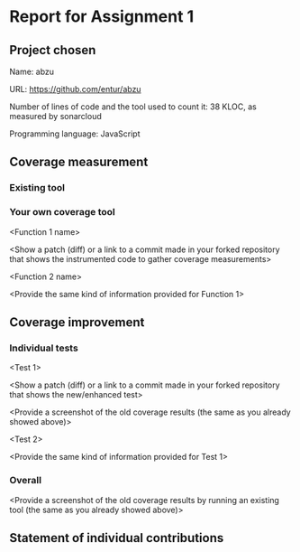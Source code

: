 # Report for Assignment 1

## Project chosen

Name: abzu

URL: https://github.com/entur/abzu

Number of lines of code and the tool used to count it: 38 KLOC, as measured by sonarcloud

Programming language: JavaScript

## Coverage measurement

### Existing tool

<Inform the name of the existing tool that was executed and how it was executed>

<Show the coverage results provided by the existing tool with a screenshot>

### Your own coverage tool

<The following is supposed to be repeated for each group member>

<Group member name>

<Function 1 name>

<Show a patch (diff) or a link to a commit made in your forked repository that shows the instrumented code to gather coverage measurements>

<Provide a screenshot of the coverage results output by the instrumentation>

<Function 2 name>

<Provide the same kind of information provided for Function 1>

## Coverage improvement

### Individual tests

<The following is supposed to be repeated for each group member>

<Group member name>

<Test 1>

<Show a patch (diff) or a link to a commit made in your forked repository that shows the new/enhanced test>

<Provide a screenshot of the old coverage results (the same as you already showed above)>

<Provide a screenshot of the new coverage results>

<State the coverage improvement with a number and elaborate on why the coverage is improved>

<Test 2>

<Provide the same kind of information provided for Test 1>

### Overall

<Provide a screenshot of the old coverage results by running an existing tool (the same as you already showed above)>

<Provide a screenshot of the new coverage results by running the existing tool using all test modifications made by the group>

## Statement of individual contributions

<Write what each group member did>
